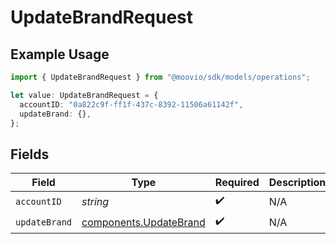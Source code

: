# UpdateBrandRequest

## Example Usage

```typescript
import { UpdateBrandRequest } from "@moovio/sdk/models/operations";

let value: UpdateBrandRequest = {
  accountID: "0a822c9f-ff1f-437c-8392-11506a61142f",
  updateBrand: {},
};
```

## Fields

| Field                                                            | Type                                                             | Required                                                         | Description                                                      |
| ---------------------------------------------------------------- | ---------------------------------------------------------------- | ---------------------------------------------------------------- | ---------------------------------------------------------------- |
| `accountID`                                                      | *string*                                                         | :heavy_check_mark:                                               | N/A                                                              |
| `updateBrand`                                                    | [components.UpdateBrand](../../models/components/updatebrand.md) | :heavy_check_mark:                                               | N/A                                                              |